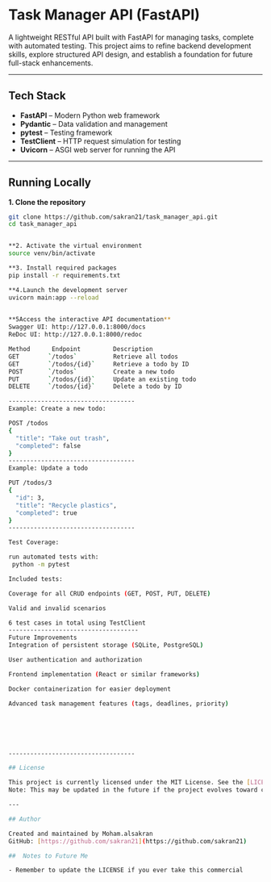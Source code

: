 # Task Manager API (FastAPI)

A lightweight RESTful API built with FastAPI for managing tasks, complete with automated testing.
 This project aims to refine backend development skills, explore structured API design, and establish a foundation for future full-stack enhancements.

-----------------------------------

## Tech Stack

- **FastAPI** – Modern Python web framework
- **Pydantic** – Data validation and management
- **pytest** – Testing framework
- **TestClient** – HTTP request simulation for testing
- **Uvicorn** – ASGI web server for running the API

-----------------------------------

## Running Locally

**1. Clone the repository**

```bash
git clone https://github.com/sakran21/task_manager_api.git
cd task_manager_api


**2. Activate the virtual environment
source venv/bin/activate

**3. Install required packages
pip install -r requirements.txt

**4.Launch the development server
uvicorn main:app --reload

 
**5Access the interactive API documentation**
Swagger UI: http://127.0.0.1:8000/docs
ReDoc UI: http://127.0.0.1:8000/redoc

Method      Endpoint         Description             
GET        `/todos`          Retrieve all todos      
GET        `/todos/{id}`     Retrieve a todo by ID   
POST       `/todos`          Create a new todo       
PUT        `/todos/{id}`     Update an existing todo 
DELETE     `/todos/{id}`     Delete a todo by ID     

-----------------------------------
Example: Create a new todo:

POST /todos
{
  "title": "Take out trash",
  "completed": false
}
-----------------------------------
Example: Update a todo

PUT /todos/3
{
  "id": 3,
  "title": "Recycle plastics",
  "completed": true
}
-----------------------------------

Test Coverage: 

run automated tests with: 
 python -m pytest

Included tests:

Coverage for all CRUD endpoints (GET, POST, PUT, DELETE)

Valid and invalid scenarios

6 test cases in total using TestClient
------------------------------------
Future Improvements
Integration of persistent storage (SQLite, PostgreSQL)

User authentication and authorization

Frontend implementation (React or similar frameworks)

Docker containerization for easier deployment

Advanced task management features (tags, deadlines, priority)






-----------------------------------

## License

This project is currently licensed under the MIT License. See the [LICENSE](LICENSE) file for details.
Note: This may be updated in the future if the project evolves toward commercial distribution.

---

## Author

Created and maintained by Moham.alsakran 
GitHub: [https://github.com/sakran21](https://github.com/sakran21)

##  Notes to Future Me

- Remember to update the LICENSE if you ever take this commercial  